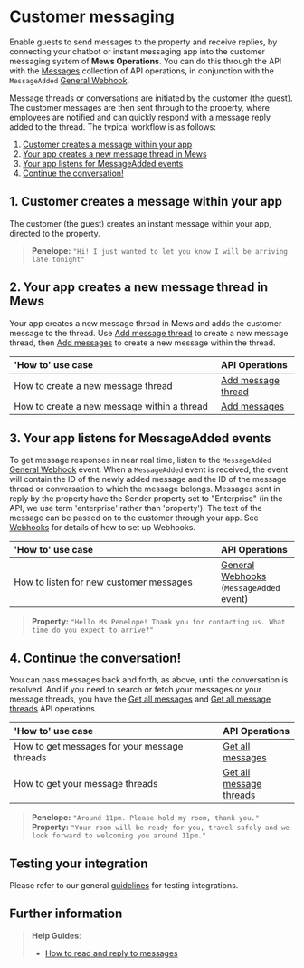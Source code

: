 # Customer messaging

Enable guests to send messages to the property and receive replies, by connecting your chatbot or instant messaging app into the customer messaging system of __Mews Operations__.
You can do this through the API with the [Messages](../operations/README.md#messages) collection of API operations, in conjunction with the `MessageAdded` [General Webhook](../webhooks/wh-general.md).

Message threads or conversations are initiated by the customer (the guest). The customer messages are then sent through to the property, where employees are notified and can quickly respond with a message reply added to the thread.
The typical workflow is as follows:

1. [Customer creates a message within your app](#1-customer-creates-a-message-within-your-app)
2. [Your app creates a new message thread in Mews](#2-your-app-creates-a-new-message-thread-in-mews)
3. [Your app listens for MessageAdded events](#3-your-app-listens-for-messageadded-events)
4. [Continue the conversation!](#4-continue-the-conversation)

## 1. Customer creates a message within your app

The customer (the guest) creates an instant message within your app, directed to the property.

> **Penelope:** ```"Hi! I just wanted to let you know I will be arriving late tonight"```

## 2. Your app creates a new message thread in Mews

Your app creates a new message thread in Mews and adds the customer message to the thread. Use [Add message thread](../operations/messagethreads.md#add-message-thread) to create a new message thread, then [Add messages](../operations/messages.md#add-messages) to create a new message within the thread.

| <div style="width:350px">'How to' use case</div> | API Operations |
| :-- | :-- |
| How to create a new message thread | [Add message thread](../operations/messagethreads.md#add-message-thread) |
| How to create a new message within a thread | [Add messages](../operations/messages.md#add-messages) |

## 3. Your app listens for MessageAdded events

To get message responses in near real time, listen to the `MessageAdded` [General Webhook](../webhooks/wh-general.md) event.
When a `MessageAdded` event is received, the event will contain the ID of the newly added message and the ID of the message thread or conversation to which the message belongs.
Messages sent in reply by the property have the Sender property set to "Enterprise" (in the API, we use term 'enterprise' rather than 'property').
The text of the message can be passed on to the customer through your app. See [Webhooks](../webhooks/README.md) for details of how to set up Webhooks.

| <div style="width:350px">'How to' use case</div> | API Operations |
| :-- | :-- |
| How to listen for new customer messages | [General Webhooks](../webhooks/wh-general.md) \(`MessageAdded` event\) |

> **Property:** ```"Hello Ms Penelope! Thank you for contacting us. What time do you expect to arrive?"```

## 4. Continue the conversation!

You can pass messages back and forth, as above, until the conversation is resolved.
And if you need to search or fetch your messages or your message threads, you have the [Get all messages](../operations/messages.md#get-all-messages) and [Get all message threads](../operations/messagethreads.md#get-all-message-threads) API operations.

| <div style="width:350px">'How to' use case</div> | API Operations |
| :-- | :-- |
| How to get messages for your message threads | [Get all messages](../operations/messages.md#get-all-messages) |
| How to get your message threads | [Get all message threads](../operations/messagethreads.md#get-all-message-threads) |

> **Penelope:** ```"Around 11pm. Please hold my room, thank you."```
> **Property:** ```"Your room will be ready for you, travel safely and we look forward to welcoming you around 11pm."```

## Testing your integration

Please refer to our general [guidelines](../guidelines/README.md) for testing integrations.

## Further information

> **Help Guides**:
> * [How to read and reply to messages](https://help.mews.com/s/article/read-and-reply-to-messages?language=en_US)
